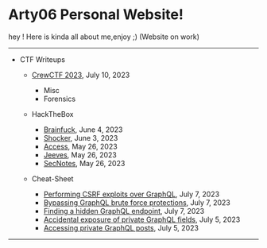 # Arty06 Personal Website!

hey ! Here is kinda all about me,enjoy ;)
(Website on work)



* * *

- CTF Writeups
	- [CrewCTF 2023](https://siunam321.github.io/ctf/CrewCTF-2023/), July 10, 2023
		- Misc
		- Forensics
		  
	- HackTheBox
		- [Brainfuck](https://siunam321.github.io/ctf/hackthebox/Brainfuck), June 4, 2023
		- [Shocker](https://siunam321.github.io/ctf/hackthebox/Shocker), June 3, 2023
		- [Access](https://siunam321.github.io/ctf/hackthebox/Access), May 26, 2023
		- [Jeeves](https://siunam321.github.io/ctf/hackthebox/Jeeves), May 26, 2023
		- [SecNotes](https://siunam321.github.io/ctf/hackthebox/SecNotes), May 26, 2023
	- Cheat-Sheet
		- [Performing CSRF exploits over GraphQL](https://siunam321.github.io/ctf/portswigger-labs/Testing-GraphQL-APIs/graphql-5), July 7, 2023
		- [Bypassing GraphQL brute force protections](https://siunam321.github.io/ctf/portswigger-labs/Testing-GraphQL-APIs/graphql-4), July 7, 2023
		- [Finding a hidden GraphQL endpoint](https://siunam321.github.io/ctf/portswigger-labs/Testing-GraphQL-APIs/graphql-3), July 7, 2023
		- [Accidental exposure of private GraphQL fields](https://siunam321.github.io/ctf/portswigger-labs/Testing-GraphQL-APIs/graphql-2), July 5, 2023
		- [Accessing private GraphQL posts](https://siunam321.github.io/ctf/portswigger-labs/Testing-GraphQL-APIs/graphql-1), July 5, 2023

* * *
